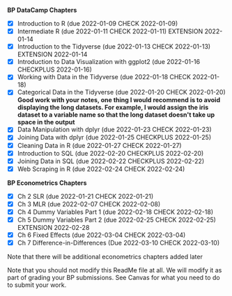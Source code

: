 **BP DataCamp Chapters**

- [x] Introduction to R (due 2022-01-09 CHECK 2022-01-09)
- [x] Intermediate R (due 2022-01-11 CHECK 2022-01-11) EXTENSION 2022-01-14
- [x] Introduction to the Tidyverse (due 2022-01-13 CHECK 2022-01-13) EXTENSION 2022-01-14
- [x] Introduction to Data Visualization with ggplot2 (due 2022-01-16 CHECKPLUS 2022-01-16)
- [x] Working with Data in the Tidyverse (due 2022-01-18 CHECK 2022-01-18)
- [x] Categorical Data in the Tidyverse (due 2022-01-20 CHECK 2022-01-20) **Good work with your notes, one thing I would recommend is to avoid displaying the long datasets. For example, I would assign the iris dataset to a variable name so that the long dataset doesn't take up space in the output**
- [x] Data Manipulation with dplyr (due 2022-01-23 CHECK 2022-01-23)
- [x] Joining Data with dplyr (due 2022-01-25 CHECKPLUS 2022-01-25)
- [x] Cleaning Data in R (due 2022-01-27 CHECK 2022-01-27)
- [x] Introduction to SQL (due 2022-02-20 CHECKPLUS 2022-02-20)
- [x] Joining Data in SQL (due 2022-02-22 CHECKPLUS 2022-02-22)
- [x] Web Scraping in R (due 2022-02-24 CHECK 2022-02-24)

**BP Econometrics Chapters**

- [x] Ch 2 SLR (due 2022-01-21 CHECK 2022-01-21)
- [x] Ch 3 MLR (due 2022-02-07 CHECK 2022-02-08)   
- [x] Ch 4 Dummy Variables Part 1 (due 2022-02-18 CHECK 2022-02-18)
- [x] Ch 5 Dummy Variables Part 2 (due 2022-02-25 CHECK 2022-02-25) EXTENSION 2022-02-28
- [x] Ch 6 Fixed Effects (due 2022-03-04 CHECK 2022-03-04)
- [x] Ch 7 Difference-in-Differences (Due 2022-03-10 CHECK 2022-03-10)

Note that there will be additional econometrics chapters added later

Note that you should not modify this ReadMe file at all. We will modify it as part of grading your BP submissions. See Canvas for what you need to do to submit your work.

